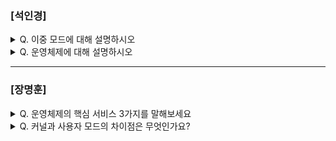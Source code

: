 ### [석인경]

<details>
  <summary> Q. 이중 모드에 대해 설명하시오 </summary>
  
CPU가 명령어를 실행하는 모드를 사용자 모드와 커널 모드로 구분하는 방식

- 사용자 모드 : 운영체제 서비스를 제공받을 수 없는 실행 모드, 자원에 접근할 수 없다.

- 커널 모드 : 운영체제 서비스를 제공받을 수 있는 실행 모드, 자원에 접근할 수 있다.

</details>

<details>
  <summary> Q. 운영체제에 대해 설명하시오 </summary>

실행할 프로그램에 필요한 자원을 할당하고, 프로그램이 올바르게 실행되도록 돕는 특별한 프로그램이다.
  
</details>

---
### [장명훈]

<details>
  <summary> Q. 운영체제의 핵심 서비스 3가지를 말해보세요 </summary>
  
  1. 프로세스 관리, CPU 스케줄링
  2. 메모리 관리, 자원 접근 및 할당
  3. 파일 시스템

</details>

<details>
  <summary> Q. 커널과 사용자 모드의 차이점은 무엇인가요? </summary>

  - 커널 영역
    - 운영체제의 핵심 서비스를 담당하는 부분
    - 운영체제를 통해서 자원에 접근이 일어나는 모드

  - 사용자 모드
    - 일반적인 응용 프로그램이 실행되는 부분
    - 프로그램 단독으로 하드웨어 자원에 접근 불가


  
</details>
